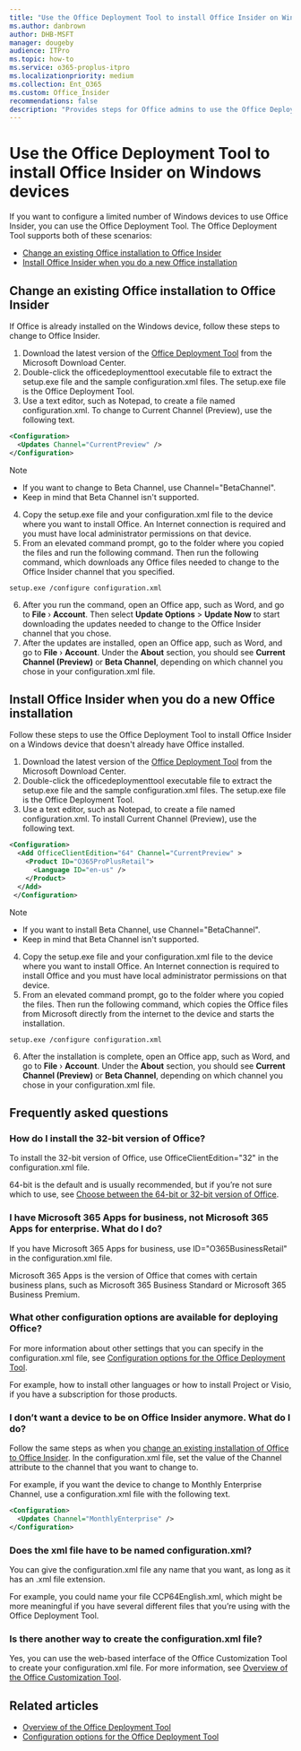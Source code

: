 ```yaml
---
title: "Use the Office Deployment Tool to install Office Insider on Windows devices"
ms.author: danbrown
author: DHB-MSFT
manager: dougeby
audience: ITPro
ms.topic: how-to
ms.service: o365-proplus-itpro
ms.localizationpriority: medium
ms.collection: Ent_O365
ms.custom: Office_Insider
recommendations: false
description: "Provides steps for Office admins to use the Office Deployment Tool to install Office Insider on Windows devices"
---
```


# Use the Office Deployment Tool to install Office Insider on Windows devices

If you want to configure a limited number of Windows devices to use Office Insider, you can use the Office Deployment Tool. The Office Deployment Tool supports both of these scenarios:

- [Change an existing Office installation to Office Insider](#change-an-existing-office-installation-to-office-insider)
- [Install Office Insider when you do a new Office installation](#install-office-insider-when-you-do-a-new-office-installation)

## Change an existing Office installation to Office Insider

If Office is already installed on the Windows device, follow these steps to change to Office Insider.

1. Download the latest version of the [Office Deployment Tool](https://www.microsoft.com/download/details.aspx?id=49117) from the Microsoft Download Center.
2. Double-click the officedeploymenttool executable file to extract the setup.exe file and the sample configuration.xml files. The setup.exe file is the Office Deployment Tool.
3. Use a text editor, such as Notepad, to create a file named configuration.xml. To change to Current Channel (Preview), use the following text.

```xml
<Configuration>
  <Updates Channel="CurrentPreview" />
</Configuration>
```

> [!NOTE]
> - If you want to change to Beta Channel, use Channel="BetaChannel".
> - Keep in mind that Beta Channel isn't supported.

4. Copy the setup.exe file and your configuration.xml file to the device where you want to install Office. An Internet connection is required and you must have local administrator permissions on that device.
5. From an elevated command prompt, go to the folder where you copied the files and run the following command. Then run the following command, which downloads any Office files needed to change to the Office Insider channel that you specified.

```console
setup.exe /configure configuration.xml
```

6. After you run the command, open an Office app, such as Word, and go to **File** › **Account**. Then select **Update Options** > **Update Now** to start downloading the updates needed to change to the Office Insider channel that you chose.
7. After the updates are installed, open an Office app, such as Word, and go to **File** › **Account**. Under the **About** section, you should see **Current Channel (Preview)** or **Beta Channel**, depending on which channel you chose in your configuration.xml file.

## Install Office Insider when you do a new Office installation

Follow these steps to use the Office Deployment Tool to install Office Insider on a Windows device that doesn't already have Office installed.

1. Download the latest version of the [Office Deployment Tool](https://www.microsoft.com/download/details.aspx?id=49117) from the Microsoft Download Center.
2. Double-click the officedeploymenttool executable file to extract the setup.exe file and the sample configuration.xml files. The setup.exe file is the Office Deployment Tool.
3. Use a text editor, such as Notepad, to create a file named configuration.xml. To install Current Channel (Preview), use the following text.

```xml
<Configuration>
  <Add OfficeClientEdition="64" Channel="CurrentPreview" >
    <Product ID="O365ProPlusRetail">
      <Language ID="en-us" />
    </Product>
  </Add>
 </Configuration>
```

> [!NOTE]
> - If you want to install Beta Channel, use Channel="BetaChannel".
> - Keep in mind that Beta Channel isn't supported.

4. Copy the setup.exe file and your configuration.xml file to the device where you want to install Office. An Internet connection is required to install Office and you must have local administrator permissions on that device.
5. From an elevated command prompt, go to the folder where you copied the files. Then run the following command, which copies the Office files from Microsoft directly from the internet to the device and starts the installation.

```console
setup.exe /configure configuration.xml
```

6. After the installation is complete, open an Office app, such as Word, and go to **File** › **Account**. Under the **About** section, you should see **Current Channel (Preview)** or **Beta Channel**, depending on which channel you chose in your configuration.xml file.

## Frequently asked questions

### How do I install the 32-bit version of Office?

To install the 32-bit version of Office, use OfficeClientEdition="32" in the configuration.xml file.

64-bit is the default and is usually recommended, but if you’re not sure which to use, see [Choose between the 64-bit or 32-bit version of Office](https://support.microsoft.com/office/2dee7807-8f95-4d0c-b5fe-6c6f49b8d261).

### I have Microsoft 365 Apps for business, not Microsoft 365 Apps for enterprise. What do I do?

If you have Microsoft 365 Apps for business, use ID="O365BusinessRetail" in the configuration.xml file.

Microsoft 365 Apps is the version of Office that comes with certain business plans, such as Microsoft 365 Business Standard or Microsoft 365 Business Premium.

### What other configuration options are available for deploying Office?

For more information about other settings that you can specify in the configuration.xml file, see [Configuration options for the Office Deployment Tool](../../office-deployment-tool-configuration-options.md).

For example, how to install other languages or how to install Project or Visio, if you have a subscription for those products.

### I don’t want a device to be on Office Insider anymore. What do I do?

Follow the same steps as when you [change an existing installation of Office to Office Insider](#change-an-existing-office-installation-to-office-insider). In the configuration.xml file, set the value of the Channel attribute to the channel that you want to change to.

For example, if you want the device to change to Monthly Enterprise Channel, use a configuration.xml file with the following text.

```xml
<Configuration>
  <Updates Channel="MonthlyEnterprise" />
</Configuration>
```

### Does the xml file have to be named configuration.xml?

You can give the configuration.xml file any name that you want, as long as it has an .xml file extension.

For example, you could name your file CCP64English.xml, which might be more meaningful if you have several different files that you’re using with the Office Deployment Tool.

### Is there another way to create the configuration.xml file?

Yes, you can use the web-based interface of the Office Customization Tool to create your configuration.xml file. For more information, see [Overview of the Office Customization Tool](../../admincenter/overview-office-customization-tool.md).

## Related articles
- [Overview of the Office Deployment Tool](../../overview-office-deployment-tool.md)
- [Configuration options for the Office Deployment Tool](../../office-deployment-tool-configuration-options.md)
